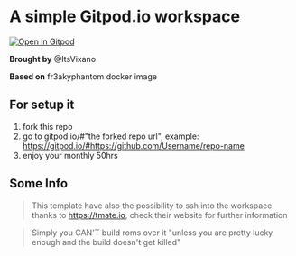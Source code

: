 # A simple Gitpod.io workspace

[![Open in Gitpod](https://gitpod.io/button/open-in-gitpod.svg)](https://gitpod.io/#https://github.com/ItsVixano/test-gitpod)

**Brought by** @ItsVixano

**Based on** fr3akyphantom docker image

## For setup it

1. fork this repo
2. go to gitpod.io/#"the forked repo url", example: https://gitpod.io/#https://github.com/Username/repo-name
3. enjoy your monthly 50hrs

## Some Info

> This template have also the possibility to ssh into the workspace thanks to https://tmate.io, check their website for further information

> Simply you CAN'T build roms over it "unless you are pretty lucky enough and the build doesn't get killed"
